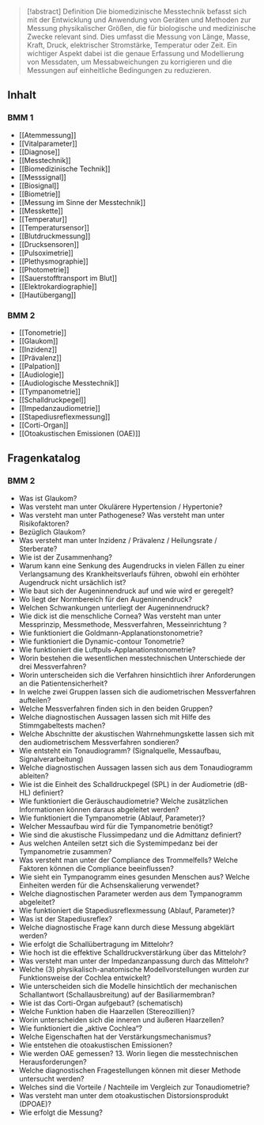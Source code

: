 > [!abstract] Definition
>  Die biomedizinische Messtechnik befasst sich mit der Entwicklung und Anwendung von Geräten und Methoden zur Messung physikalischer Größen, die für biologische und medizinische Zwecke relevant sind. Dies umfasst die Messung von Länge, Masse, Kraft, Druck, elektrischer Stromstärke, Temperatur oder Zeit. Ein wichtiger Aspekt dabei ist die genaue Erfassung und Modellierung von Messdaten, um Messabweichungen zu korrigieren und die Messungen auf einheitliche Bedingungen zu reduzieren.

## Inhalt
### BMM 1
- [[Atemmessung]] 
- [[Vitalparameter]]
- [[Diagnose]]
- [[Messtechnik]]
- [[Biomedizinische Technik]]
- [[Messsignal]]
- [[Biosignal]]
- [[Biometrie]]
- [[Messung im Sinne der Messtechnik]]
- [[Messkette]]
- [[Temperatur]]
- [[Temperatursensor]]
- [[Blutdruckmessung]]
- [[Drucksensoren]]
- [[Pulsoximetrie]]
- [[Plethysmographie]]
- [[Photometrie]]
- [[Sauerstofftransport im Blut]]
- [[Elektrokardiographie]]
- [[Hautübergang]]
### BMM 2
- [[Tonometrie]]
- [[Glaukom]]
- [[Inzidenz]]
- [[Prävalenz]]
- [[Palpation]]
- [[Audiologie]]
- [[Audiologische Messtechnik]]
- [[Tympanometrie]]
- [[Schalldruckpegel]]
- [[Impedanzaudiometrie]]
- [[Stapediusreflexmessung]]
- [[Corti-Organ]]
- [[Otoakustischen Emissionen (OAE)]]

## Fragenkatalog
### BMM 2
- Was ist Glaukom?
- Was versteht man unter Okulärere Hypertension / Hypertonie? 
- Was versteht man unter Pathogenese? Was versteht man unter Risikofaktoren? 
- Bezüglich Glaukom? 
- Was versteht man unter Inzidenz / Prävalenz / Heilungsrate / Sterberate? 
- Wie ist der Zusammenhang?
-  Warum kann eine Senkung des Augendrucks in vielen Fällen zu einer Verlangsamung des Krankheitsverlaufs führen, obwohl ein erhöhter Augendruck nicht ursächlich ist? 
- Wie baut sich der Augeninnendruck auf und wie wird er geregelt? 
- Wo liegt der Normbereich für den Augeninnendruck? 
- Welchen Schwankungen unterliegt der Augeninnendruck? 
- Wie dick ist die menschliche Cornea? Was versteht man unter Messprinzip, Messmethode, Messverfahren, Messeinrichtung ? 
- Wie funktioniert die Goldmann-Applanationstonometrie? 
- Wie funktioniert die Dynamic-contour Tonometrie? 
- Wie funktioniert die Luftpuls-Applanationstonometrie? 
- Worin bestehen die wesentlichen messtechnischen Unterschiede der drei Messverfahren? 
- Worin unterscheiden sich die Verfahren hinsichtlich ihrer Anforderungen an die Patientensicherheit?
- In welche zwei Gruppen lassen sich die audiometrischen Messverfahren aufteilen? 
- Welche Messverfahren finden sich in den beiden Gruppen? 
- Welche diagnostischen Aussagen lassen sich mit Hilfe des Stimmgabeltests machen? 
- Welche Abschnitte der akustischen Wahrnehmungskette lassen sich mit den audiometrischem Messverfahren sondieren? 
- Wie entsteht ein Tonaudiogramm? (Signalquelle, Messaufbau, Signalverarbeitung) 
- Welche diagnostischen Aussagen lassen sich aus dem Tonaudiogramm ableiten? 
- Wie ist die Einheit des Schalldruckpegel (SPL) in der Audiometrie (dB-HL) definiert? 
- Wie funktioniert die Geräuschaudiometrie? Welche zusätzlichen Informationen können daraus abgeleitet werden? 
- Wie funktioniert die Tympanometrie (Ablauf, Parameter)? 
-  Welcher Messaufbau wird für die Tympanometrie benötigt? 
- Wie sind die akustische Flussimpedanz und die Admittanz definiert? 
-  Aus welchen Anteilen setzt sich die Systemimpedanz bei der Tympanometrie zusammen? 
- Was versteht man unter der Compliance des Trommelfells? Welche Faktoren können die Compliance beeinflussen?
-  Wie sieht ein Tympanogramm eines gesunden Menschen aus? Welche Einheiten werden für die Achsenskalierung verwendet? 
- Welche diagnostischen Parameter werden aus dem Tympanogramm abgeleitet? 
- Wie funktioniert die Stapediusreflexmessung (Ablauf, Parameter)? 
- Was ist der Stapediusreflex? 
- Welche diagnostische Frage kann durch diese Messung abgeklärt werden?
- Wie erfolgt die Schallübertragung im Mittelohr? 
- Wie hoch ist die effektive Schalldruckverstärkung über das Mittelohr? 
- Was versteht man unter der Impedanzanpassung durch das Mittelohr? 
- Welche (3) physikalisch-anatomische Modellvorstellungen wurden zur Funktionsweise der Cochlea entwickelt? 
- Wie unterscheiden sich die Modelle hinsichtlich der mechanischen Schallantwort (Schallausbreitung) auf der Basiliarmembran?
- Wie ist das Corti-Organ aufgebaut? (schematisch) 
- Welche Funktion haben die Haarzellen (Stereozillien)?
- Worin unterscheiden sich die inneren und äußeren Haarzellen? 
- Wie funktioniert die „aktive Cochlea“? 
- Welche Eigenschaften hat der Verstärkungsmechanismus? 
- Wie entstehen die otoakustischen Emissionen? 
- Wie werden OAE gemessen? 13. Worin liegen die messtechnischen Herausforderungen? 
-  Welche diagnostischen Fragestellungen können mit dieser Methode untersucht werden? 
- Welches sind die Vorteile / Nachteile im Vergleich zur Tonaudiometrie? 
- Was versteht man unter dem otoakustischen Distorsionsprodukt (DPOAE)?
- Wie erfolgt die Messung?